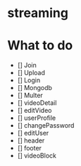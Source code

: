 # streaming

# What to do

- [] Join
- [] Upload
- [] Login
- [] Mongodb
- [] Multer
- [] videoDetail
- [] editVideo
- [] userProfile
- [] changePassword
- [] editUser
- [] header
- [] footer
- [] videoBlock
